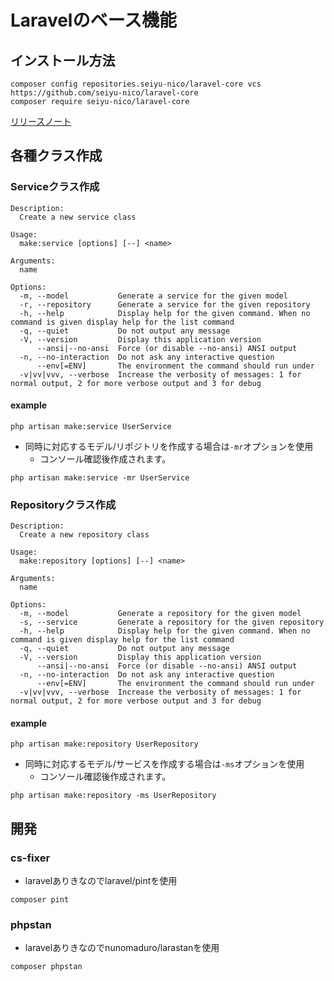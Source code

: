 # Laravelのベース機能
## インストール方法
```
composer config repositories.seiyu-nico/laravel-core vcs https://github.com/seiyu-nico/laravel-core
composer require seiyu-nico/laravel-core
```
[リリースノート](https://github.com/seiyu-nico/laravel-core/releases)

## 各種クラス作成
### Serviceクラス作成
```
Description:
  Create a new service class

Usage:
  make:service [options] [--] <name>

Arguments:
  name                  

Options:
  -m, --model           Generate a service for the given model
  -r, --repository      Generate a service for the given repository
  -h, --help            Display help for the given command. When no command is given display help for the list command
  -q, --quiet           Do not output any message
  -V, --version         Display this application version
      --ansi|--no-ansi  Force (or disable --no-ansi) ANSI output
  -n, --no-interaction  Do not ask any interactive question
      --env[=ENV]       The environment the command should run under
  -v|vv|vvv, --verbose  Increase the verbosity of messages: 1 for normal output, 2 for more verbose output and 3 for debug
```
#### example
```
php artisan make:service UserService
```
- 同時に対応するモデル/リポジトリを作成する場合は`-mr`オプションを使用
  - コンソール確認後作成されます。
```
php artisan make:service -mr UserService
```

### Repositoryクラス作成
```
Description:
  Create a new repository class

Usage:
  make:repository [options] [--] <name>

Arguments:
  name                  

Options:
  -m, --model           Generate a repository for the given model
  -s, --service         Generate a repository for the given repository
  -h, --help            Display help for the given command. When no command is given display help for the list command
  -q, --quiet           Do not output any message
  -V, --version         Display this application version
      --ansi|--no-ansi  Force (or disable --no-ansi) ANSI output
  -n, --no-interaction  Do not ask any interactive question
      --env[=ENV]       The environment the command should run under
  -v|vv|vvv, --verbose  Increase the verbosity of messages: 1 for normal output, 2 for more verbose output and 3 for debug
```
#### example
```
php artisan make:repository UserRepository
```
- 同時に対応するモデル/サービスを作成する場合は`-ms`オプションを使用
  - コンソール確認後作成されます。
```
php artisan make:repository -ms UserRepository
```

## 開発
### cs-fixer
- laravelありきなのでlaravel/pintを使用
```
composer pint
```
### phpstan
- laravelありきなのでnunomaduro/larastanを使用
```
composer phpstan
```
